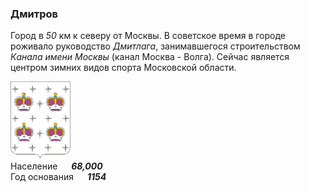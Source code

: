 <!--2021-10-26 00:48:44-->
### Дмитров
Город в *50* км к северу от Москвы. В советское время в городе роживало руководство *Дмитлага*,
занимавшегося строительством *Канала имени Москвы* (канал Москва - Волга).
Сейчас является центром зимних видов спорта Московской области.

<img src="./Dmitrov.png" width="96px"><br>
Население &emsp; ***68,000*** &emsp;<br>
Год&nbsp;основания &emsp; ***1154***